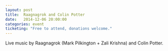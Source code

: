 ```yaml
---
layout: post
title:  Raagnagrok and Colin Potter
date:   2014-12-06 20:00:00
categories: event
ticketing: "Free to attend, donations welcome."
---
```

Live music by Raagnagrok (Mark Pilkington + Zali Krishna) and Colin Potter.
